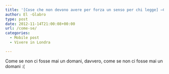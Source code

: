 ```yaml
---
title: '[Cose che non devono avere per forza un senso per chi legge] –Come se….'
author: El -Glabro
type: post
date: 2012-11-14T21:00:08+00:00
url: /come-se/
categories:
  - Mobile post
  - Vivere in Londra

---
```

Come se non ci fosse mai un domani, davvero, come se non ci fosse mai un domani :(